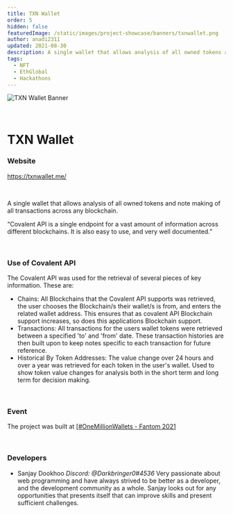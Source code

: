 ```yaml
---
title: TXN Wallet
order: 5
hidden: false
featuredImage: /static/images/project-showcase/banners/txnwallet.png
author: anadi2311
updated: 2021-08-30
description: A single wallet that allows analysis of all owned tokens and note making of all transactions across any blockchain.
tags:
  - NFT
  - EthGlobal
  - Hackathons
---
```


![TXN Wallet Banner](/static/images/project-showcase/banners/txnwallet.png)

&nbsp;
# TXN Wallet

### Website
https://txnwallet.me/

&nbsp;

A single wallet that allows analysis of all owned tokens and note making of all transactions across any blockchain.

<Aside>

“Covalent API is a single endpoint for a vast amount of information across different blockchains. It is also easy to use, and very well documented.”

</Aside>

&nbsp;
### Use of Covalent API
The Covalent API was used for the retrieval of several pieces of key information. These are:

- Chains: All Blockchains that the Covalent API supports was retrieved, the user chooses the Blockchain/s their wallet/s is from, and enters the related wallet address. This ensures that as covalent API Blockchain support increases, so does this applications Blockchain support.
- Transactions: All transactions for the users wallet tokens were retrieved between a specified 'to' and 'from' date. These transaction histories are then built upon to keep notes specific to each transaction for future reference.
- Historical By Token Addresses: The value change over 24 hours and over a year was retrieved for each token in the user's wallet. Used to show token value changes for analysis both in the short term and long term for decision making.

&nbsp;
### Event
The project was built at [[#OneMillionWallets - Fantom 2021](https://www.covalenthq.com/blog/omw-fantom-winners/)

&nbsp;
### Developers

- Sanjay Dookhoo _Discord: @Darkbringer0#4536_ Very passionate about web programming and have always strived to be better as a developer, and the development community as a whole. Sanjay looks out for any opportunities that presents itself that can improve skills and present sufficient challenges.